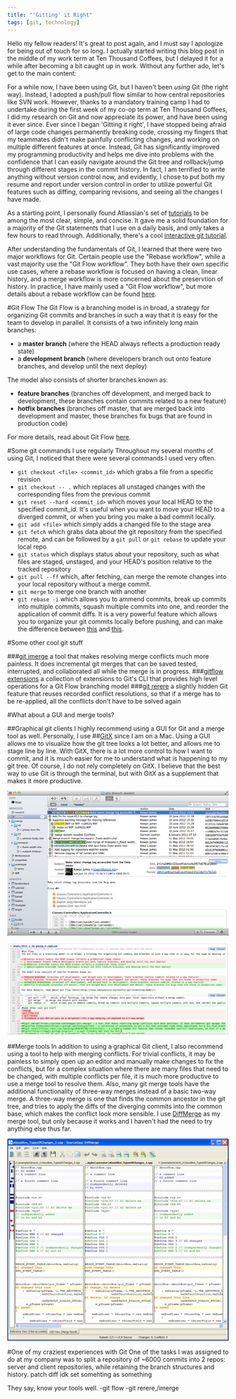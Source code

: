 ```yaml
---
title: "'Gitting' it Right"
tags: [git, technology]
---
```


Hello my fellow readers! It's great to post again, and I must say I apologize for being out of touch for so long. I actually started writing this blog post in the middle of my work term at Ten Thousand Coffees, but I delayed it for a while after becoming a bit caught up in work. Without any further ado, let's get to the main content:

For a while now, I have been using Git, but I haven't been _using_ Git (the right way). Instead, I adopted a push/pull flow similar to how central repositories like SVN work. However, thanks to a mandatory training camp I had to undertake during the first week of my co-op term at Ten Thousand Coffees, I did my research on Git and now appreciate its power, and have been using it ever since. Ever since I began 'Gitting it right', I have stopped being afraid of large code changes permanently breaking code, crossing my fingers that my teammates didn't make painfully conflicting changes, and working on multiple different features at once. Instead, Git has significantly improved my programming productivity and helps me dive into problems with the confidence that I can easily navigate around the Git tree and rollback/jump through different stages in the commit history. In fact, I am terrified to write anything without version control now, and evidently, I chose to put both my resume and report under version control in order to utilize powerful Git features such as diffing, comparing revisions, and seeing all the changes I have made.

As a starting point, I personally found Atlassian's set of [tutorials](https://www.atlassian.com/git/tutorials/) to be among the most clear, simple, and concise. It gave me a solid foundation for a majority of the Git statements that I use on a daily basis, and only takes a few hours to read through. Additionally, there's a cool [interactive git tutorial](http://pcottle.github.io/learnGitBranching/).

After understanding the fundamentals of Git, I learned that there were two major workflows for Git. Certain people use the "Rebase workflow", while a vast majority use the "Git Flow workflow". They both have their own specific use cases, where a rebase workflow is focused on having a clean, linear history, and a merge workflow is more concerned about the preservtion of history. In practice, I have mainly used a "Git Flow workflow", but more details about a rebase workflow can be found [here](http://randyfay.com/content/rebase-workflow-git).

#Git Flow
The Git Flow is a branching model is in broad, a strategy for organizing Git commits and branches in such a way that it is easy for the team to develop in parallel. It consists of a two infinitely long main branches:

- a **master branch** (where the HEAD always reflects a production ready state)
- a **development branch** (where developers branch out onto feature branches, and develop until the next deploy)

The model also consists of shorter branches known as:

- **feature branches** (branches off development, and merged back to development, these branches contain commits related to a new feature)
- **hotfix branches** (branches off master, that are merged back into development and master, these branches fix bugs that are found in production code)

For more details, read about Git Flow [here](http://nvie.com/posts/a-successful-git-branching-model/).

#Some git commands I use regularly
Throughout my several months of using Git, I noticed that there were several commands I used very often.

- ```git checkout <file> <commit_id>``` which grabs a file from a specific revision
- ```git checkout -- .``` which replaces all unstaged changes with the corresponding files from the previous commit
- ```git reset --hard <commit_id>``` which moves your local HEAD to the specified commit_id. It's useful when you want to move your HEAD to a diverged commit, or when you bring you make a bad commit locally.
- ```git add <file>``` which simply adds a changed file to the stage area
- ```git fetch``` which grabs data about the git repository from the specified remote, and can be followed by a ```git pull``` or ```git rebase``` to update your local repo
- ```git status``` which displays status about your repository, such as what files are staged, unstaged, and your HEAD's position relative to the tracked repository
- ```git pull --ff``` which, after fetching, can merge the remote changes into your local repository without a merge commit.
- ```git merge``` to merge one branch with another
- ```git rebase -i``` which allows you to ammend commits, break up commits into multiple commits, squash multiple commits into one, and reorder the application of commit diffs. It is a very powerful feature which allows you to organize your git commits locally before pushing, and can make the difference between [this](images/in_post_images/clean-git-tree.png) and [this](images/in_post_images/messy-git-tree.png).

#Some other cool git stuff

###[git imerge](https://github.com/mhagger/git-imerge)
a tool that makes resolving merge conflicts much more painless. It does incremental git merges that can be saved tested, interrupted, and collaborated all while the merge is in progress.
###[gitflow extensions](https://github.com/nvie/gitflow)
a collection of extensions to Git's CLI that provides high level operations for a Git Flow branching model
###[git rerere](https://git-scm.com/blog/2010/03/08/rerere.html)
a slightly hidden Git feature that reuses recorded conflict resolutions, so that if a merge has to be re-applied, all the conflicts don't have to be solved again

#What about a GUI and merge tools?

##Graphical git clients
I highly recommend using a GUI for Git and a merge tool as well. Personally, I use ##[GitX](http://rowanj.github.io/gitx/) since I am on a Mac. Using a GUI allows me to visualize how the git tree looks a lot better, and allows me to stage line by line. With GitX, there is a lot more control to how I want to commit, and it is much easier for me to understand what is happening to my git tree. Of course, I do not rely completely on GitX. I believe that the best way to use Git is through the terminal, but with GitX as a supplement that makes it more productive.

![Tree View](images/in_post_images/gitx-tree-view.png)

![Stage View](images/in_post_images/gitx-stage-view.png)

##Merge tools
In addition to using a graphical Git client, I also recommend using a tool to help with merging conflicts. For trivial conflicts, it may be painless to simply open up an editor and manually make changes to fix the conflicts, but for a complex situation where there are many files that need to be changed, with multiple conflicts per file, it is much more productive to use a merge tool to resolve them. Also, many git merge tools have the additional functionality of three-way merges instead of a basic two-way merge. A three-way merge is one that finds the common ancestor in the git tree, and tries to apply the diffs of the diverging commits into the common base, which makes the conflict look more sensible. I use [DiffMerge](https://sourcegear.com/diffmerge/) as my merge tool, but only because it works and I haven't had the need to try anything else thus far.

![Diffmerge](images/in_post_images/diffmerge-3-way.png)

#One of my craziest experiences with Git
One of the tasks I was assigned to do at my company was to split a repository of ~6000 commits into 2 repos: server and client repositories, while retaining the branch structures and history.
patch
diff
idk
set somehting as something

They say, know your tools well.
-git flow
-git rerere,/imerge

<!--end-->
